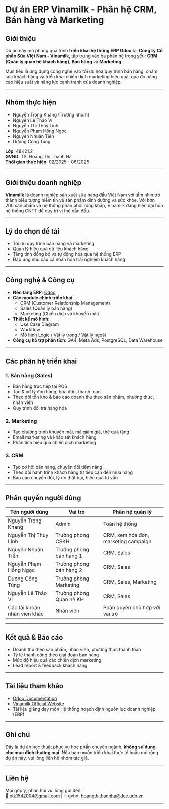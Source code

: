 # Dự án ERP Vinamilk - Phân hệ CRM, Bán hàng và Marketing

## Giới thiệu

Dự án này mô phỏng quá trình **triển khai hệ thống ERP Odoo** tại **Công ty Cổ phần Sữa Việt Nam - Vinamilk**, tập trung vào ba phân hệ trọng yếu: **CRM (Quản lý quan hệ khách hàng)**, **Bán hàng** và **Marketing**. 

Mục tiêu là ứng dụng công nghệ vào tối ưu hóa quy trình bán hàng, chăm sóc khách hàng và triển khai chiến dịch marketing hiệu quả, qua đó nâng cao hiệu suất và năng lực cạnh tranh của doanh nghiệp.

---

## Nhóm thực hiện

- Nguyễn Trọng Khang (Trưởng nhóm)
- Nguyễn Lê Thảo Vi
- Nguyễn Thị Thùy Linh
- Nguyễn Phạm Hồng Ngọc
- Nguyễn Nhuận Tiến
- Dương Công Tùng

**Lớp**: 48K21.2  
**GVHD**: TS. Hoàng Thị Thanh Hà  
**Thời gian thực hiện**: 02/2025 - 06/2025

---

## Giới thiệu doanh nghiệp

**Vinamilk** là doanh nghiệp sản xuất sữa hàng đầu Việt Nam với tầm nhìn trở thành biểu tượng niềm tin về sản phẩm dinh dưỡng và sức khỏe. Với hơn 200 sản phẩm và hệ thống phân phối rộng khắp, Vinamilk đang hiện đại hóa hệ thống CNTT để duy trì vị thế dẫn đầu.

---

## Lý do chọn đề tài

- Tối ưu quy trình bán hàng và marketing
- Quản lý hiệu quả dữ liệu khách hàng
- Tăng tính đồng bộ và tự động hóa qua hệ thống ERP
- Đáp ứng nhu cầu cá nhân hóa trải nghiệm khách hàng

---

## Công nghệ & Công cụ

- **Nền tảng ERP**: [Odoo](https://www.odoo.com/)
- **Các module chính triển khai**:
  - CRM (Customer Relationship Management)
  - Sales (Quản lý bán hàng)
  - Marketing (Chiến dịch và khuyến mãi)
- **Thiết kế mô hình**:
  - Use Case Diagram
  - Workflow
  - Mô hình Logic / Vật lý trong / Vật lý ngoài
- **Công cụ hỗ trợ phân tích**: GA4, Meta Ads, PostgreSQL, Data Warehouse

---

## Các phân hệ triển khai

### 1. Bán hàng (Sales)

- Bán hàng trực tiếp tại POS
- Tạo & xử lý đơn hàng, hóa đơn, thanh toán
- Theo dõi tồn kho & báo cáo doanh thu theo sản phẩm, phương thức, nhân viên
- Quy trình đổi trả hàng hóa

### 2. Marketing

- Tạo chương trình khuyến mãi, mã giảm giá, thẻ quà tặng
- Email marketing và khảo sát khách hàng
- Phân tích hiệu quả chiến dịch marketing

### 3. CRM

- Tạo cơ hội bán hàng, chuyển đổi tiềm năng
- Theo dõi hành trình khách hàng từ tiếp cận đến mua hàng
- Báo cáo chuyển đổi, lý do thất bại, hiệu quả tư vấn

---

## Phân quyền người dùng

| Tên người dùng            | Vai trò              | Phân hệ quản lý                      |
|---------------------------|----------------------|--------------------------------------|
| Nguyễn Trọng Khang        | Admin                | Toàn hệ thống                        |
| Nguyễn Thị Thùy Linh      | Trưởng phòng CSKH    | CRM, xem hóa đơn, marketing campaign |
| Nguyễn Nhuận Tiến         | Trưởng phòng bán hàng 1 | CRM, Sales                        |
| Nguyễn Phạm Hồng Ngọc     | Trưởng phòng bán hàng 2 | CRM, Sales                        |
| Dương Công Tùng           | Trưởng phòng Marketing | CRM, Sales, Marketing             |
| Nguyễn Lê Thảo Vi         | Trưởng phòng Quan hệ KH | CRM, Sales                       |
| Các tài khoản nhân viên khác | Nhân viên           | Phân quyền phù hợp với vai trò       |

---

## Kết quả & Báo cáo

- Doanh thu theo sản phẩm, nhân viên, phương thức thanh toán
- Tỷ lệ thành công theo giai đoạn bán hàng
- Mức độ hiệu quả các chiến dịch marketing
- Lead report & feedback khách hàng


---

## Tài liệu tham khảo

- [Odoo Documentation](https://www.odoo.com/documentation)
- [Vinamilk Official Website](https://www.vinamilk.com.vn/)
- Tài liệu giảng dạy môn Hệ thống hoạch định nguồn lực doanh nghiệp (ERP)

---

## Ghi chú

Đây là dự án học thuật phục vụ học phần chuyên ngành, **không sử dụng cho mục đích thương mại**. Nếu bạn muốn triển khai thực tế hoặc mở rộng dự án này, vui lòng liên hệ nhóm tác giả.

---

## Liên hệ

Mọi góp ý, phản hồi vui lòng gửi đến:  
📩 ntk1542004@gmail.com | 💡 gvhd: hoangthithanhha@dce.udn.vn

---

